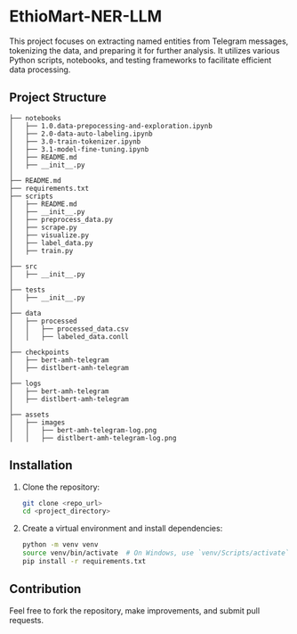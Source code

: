 # EthioMart-NER-LLM

This project focuses on extracting named entities from Telegram messages, tokenizing the data, and preparing it for further analysis. It utilizes various Python scripts, notebooks, and testing frameworks to facilitate efficient data processing.


## Project Structure


```
├── notebooks
│   ├── 1.0.data-prepocessing-and-exploration.ipynb 
│   ├── 2.0-data-auto-labeling.ipynb
│   ├── 3.0-train-tokenizer.ipynb
│   ├── 3.1-model-fine-tuning.ipynb
│   ├── README.md                 
│   ├── __init__.py               
│
├── README.md                   
├── requirements.txt            
├── scripts
│   ├── README.md                 
│   ├── __init__.py               
│   ├── preprocess_data.py               
│   ├── scrape.py            
│   ├── visualize.py           
│   ├── label_data.py           
│   ├── train.py           
│
├── src            
│   ├── __init__.py               
│
├── tests
│   ├── __init__.py  
│
├── data            
│   ├── processed
│   │   ├── processed_data.csv
│   │   ├── labeled_data.conll
│
├── checkpoints            
│   ├── bert-amh-telegram
│   ├── distlbert-amh-telegram
│
├── logs            
│   ├── bert-amh-telegram
│   ├── distlbert-amh-telegram
│
├── assets            
│   ├── images
│   │   ├── bert-amh-telegram-log.png
│   │   ├── distlbert-amh-telegram-log.png

```

## Installation

1. Clone the repository:
   ```bash
   git clone <repo_url>
   cd <project_directory>
   ```

2. Create a virtual environment and install dependencies:
   ```bash
   python -m venv venv
   source venv/bin/activate  # On Windows, use `venv/Scripts/activate`
   pip install -r requirements.txt
   ```

## Contribution

Feel free to fork the repository, make improvements, and submit pull requests.